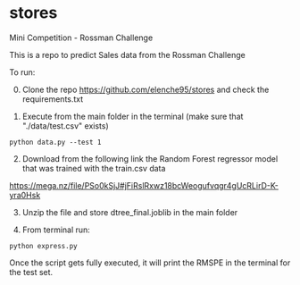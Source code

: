 # stores

Mini Competition - Rossman Challenge

This is a repo to predict Sales data from the Rossman Challenge

To run:

0. Clone the repo https://github.com/elenche95/stores and check the requirements.txt

1. Execute from the main folder in the terminal  (make sure that "./data/test.csv" exists)

```
python data.py --test 1
```

2. Download from the following link the Random Forest regressor model that was trained with the train.csv data

https://mega.nz/file/PSo0kSjJ#jFiRslRxwz18bcWeogufvqgr4gUcRLirD-K-yra0Hsk 

3. Unzip the file and store dtree_final.joblib in the main folder

4. From terminal run:  

```
python express.py
```

Once the script gets fully executed, it will print the RMSPE in the terminal for the test set.
